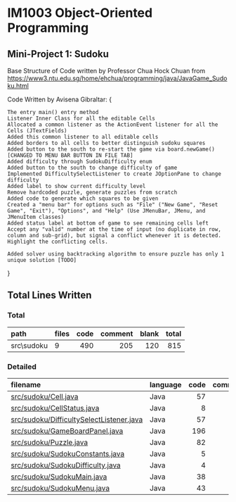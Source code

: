 # IM1003 Object-Oriented Programming 
## Mini-Project 1: Sudoku

Base Structure of Code written by Professor Chua Hock Chuan
from https://www3.ntu.edu.sg/home/ehchua/programming/java/JavaGame_Sudoku.html

Code Written by Avisena Gibraltar: {

    The entry main() entry method 
    Listener Inner Class for all the editable Cells
    Allocated a common listener as the ActionEvent listener for all the Cells (JTextFields)
    Added this common listener to all editable cells
    Added borders to all cells to better distinguish sudoku squares
    Added button to the south to re-start the game via board.newGame() [CHANGED TO MENU BAR BUTTON IN FILE TAB]
    Added difficulty through SudokuDifficulty enum
    Added button to the south to change difficulty of game
    Implemented DifficultySelectListener to create JOptionPane to change difficulty
    Added label to show current difficulty level
    Remove hardcoded puzzle, generate puzzles from scratch
    Added code to generate which squares to be given
    Created a "menu bar" for options such as "File" ("New Game", "Reset Game", "Exit"), "Options", and "Help" (Use JMenuBar, JMenu, and JMenuItem classes)
    Added status label at bottom of game to see remaining cells left
    Accept any "valid" number at the time of input (no duplicate in row, column and sub-grid), but signal a conflict whenever it is detected. Highlight the conflicting cells. 

    Added solver using backtracking algorithm to ensure puzzle has only 1 unique solution [TODO]

}

## Total Lines Written
### Total
| path | files | code | comment | blank | total |
| :--- | :--- | ---: | ---: | ---: | ---: |
| src\\sudoku | 9 | 490 | 205 | 120 | 815 |

### Detailed
| filename | language | code | comment | blank | total |
| :--- | :--- | ---: | ---: | ---: | ---: |
| [src/sudoku/Cell.java](/src/sudoku/Cell.java) | Java | 57 | 20 | 5 | 82 |
| [src/sudoku/CellStatus.java](/src/sudoku/CellStatus.java) | Java | 8 | 6 | 0 | 14 |
| [src/sudoku/DifficultySelectListener.java](/src/sudoku/DifficultySelectListener.java) | Java | 57 | 19 | 19 | 95 |
| [src/sudoku/GameBoardPanel.java](/src/sudoku/GameBoardPanel.java) | Java | 196 | 79 | 36 | 311 |
| [src/sudoku/Puzzle.java](/src/sudoku/Puzzle.java) | Java | 82 | 38 | 27 | 147 |
| [src/sudoku/SudokuConstants.java](/src/sudoku/SudokuConstants.java) | Java | 5 | 5 | 0 | 10 |
| [src/sudoku/SudokuDifficulty.java](/src/sudoku/SudokuDifficulty.java) | Java | 4 | 0 | 2 | 6 |
| [src/sudoku/SudokuMain.java](/src/sudoku/SudokuMain.java) | Java | 38 | 29 | 16 | 83 |
| [src/sudoku/SudokuMenu.java](/src/sudoku/SudokuMenu.java) | Java | 43 | 9 | 15 | 67 |
